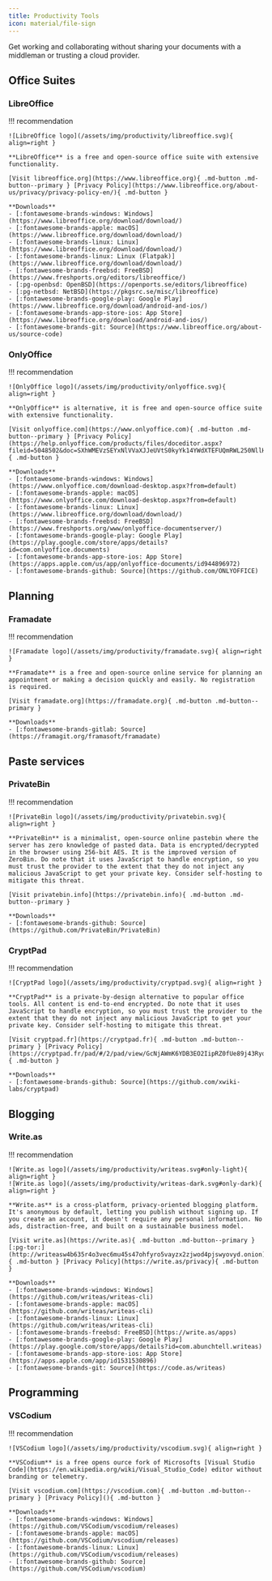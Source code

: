 ```yaml
---
title: Productivity Tools
icon: material/file-sign
---
```

Get working and collaborating without sharing your documents with a middleman or trusting a cloud provider.

## Office Suites

### LibreOffice

!!! recommendation

    ![LibreOffice logo](/assets/img/productivity/libreoffice.svg){ align=right }

    **LibreOffice** is a free and open-source office suite with extensive functionality.

    [Visit libreoffice.org](https://www.libreoffice.org){ .md-button .md-button--primary } [Privacy Policy](https://www.libreoffice.org/about-us/privacy/privacy-policy-en/){ .md-button }

    **Downloads**
    - [:fontawesome-brands-windows: Windows](https://www.libreoffice.org/download/download/)
    - [:fontawesome-brands-apple: macOS](https://www.libreoffice.org/download/download/)
    - [:fontawesome-brands-linux: Linux](https://www.libreoffice.org/download/download/)
    - [:fontawesome-brands-linux: Linux (Flatpak)](https://www.libreoffice.org/download/download/)
    - [:fontawesome-brands-freebsd: FreeBSD](https://www.freshports.org/editors/libreoffice/)
    - [:pg-openbsd: OpenBSD](https://openports.se/editors/libreoffice)
    - [:pg-netbsd: NetBSD](https://pkgsrc.se/misc/libreoffice)
    - [:fontawesome-brands-google-play: Google Play](https://www.libreoffice.org/download/android-and-ios/)
    - [:fontawesome-brands-app-store-ios: App Store](https://www.libreoffice.org/download/android-and-ios/)
    - [:fontawesome-brands-git: Source](https://www.libreoffice.org/about-us/source-code)

### OnlyOffice

!!! recommendation

    ![OnlyOffice logo](/assets/img/productivity/onlyoffice.svg){ align=right }

    **OnlyOffice** is alternative, it is free and open-source office suite with extensive functionality.

    [Visit onlyoffice.com](https://www.onlyoffice.com){ .md-button .md-button--primary } [Privacy Policy](https://help.onlyoffice.com/products/files/doceditor.aspx?fileid=5048502&doc=SXhWMEVzSEYxNlVVaXJJeUVtS0kyYk14YWdXTEFUQmRWL250NllHNUFGbz0_IjUwNDg1MDIi0){ .md-button }

    **Downloads**
    - [:fontawesome-brands-windows: Windows](https://www.onlyoffice.com/download-desktop.aspx?from=default)
    - [:fontawesome-brands-apple: macOS](https://www.onlyoffice.com/download-desktop.aspx?from=default)
    - [:fontawesome-brands-linux: Linux](https://www.libreoffice.org/download/download/)
    - [:fontawesome-brands-freebsd: FreeBSD](https://www.freshports.org/www/onlyoffice-documentserver/)
    - [:fontawesome-brands-google-play: Google Play](https://play.google.com/store/apps/details?id=com.onlyoffice.documents)
    - [:fontawesome-brands-app-store-ios: App Store](https://apps.apple.com/us/app/onlyoffice-documents/id944896972)
    - [:fontawesome-brands-github: Source](https://github.com/ONLYOFFICE)

## Planning

### Framadate

!!! recommendation

    ![Framadate logo](/assets/img/productivity/framadate.svg){ align=right }

    **Framadate** is a free and open-source online service for planning an appointment or making a decision quickly and easily. No registration is required.

    [Visit framadate.org](https://framadate.org){ .md-button .md-button--primary }

    **Downloads**
    - [:fontawesome-brands-gitlab: Source](https://framagit.org/framasoft/framadate)

## Paste services

### PrivateBin

!!! recommendation

    ![PrivateBin logo](/assets/img/productivity/privatebin.svg){ align=right }

    **PrivateBin** is a minimalist, open-source online pastebin where the server has zero knowledge of pasted data. Data is encrypted/decrypted in the browser using 256-bit AES. It is the improved version of ZeroBin. Do note that it uses JavaScript to handle encryption, so you must trust the provider to the extent that they do not inject any malicious JavaScript to get your private key. Consider self-hosting to mitigate this threat.

    [Visit privatebin.info](https://privatebin.info){ .md-button .md-button--primary }

    **Downloads**
    - [:fontawesome-brands-github: Source](https://github.com/PrivateBin/PrivateBin)

### CryptPad

!!! recommendation

    ![CryptPad logo](/assets/img/productivity/cryptpad.svg){ align=right }

    **CryptPad** is a private-by-design alternative to popular office tools. All content is end-to-end encrypted. Do note that it uses JavaScript to handle encryption, so you must trust the provider to the extent that they do not inject any malicious JavaScript to get your private key. Consider self-hosting to mitigate this threat.

    [Visit cryptpad.fr](https://cryptpad.fr){ .md-button .md-button--primary } [Privacy Policy](https://cryptpad.fr/pad/#/2/pad/view/GcNjAWmK6YDB3EO2IipRZ0fUe89j43Ryqeb4fjkjehE/){ .md-button }

    **Downloads**
    - [:fontawesome-brands-github: Source](https://github.com/xwiki-labs/cryptpad)

## Blogging

### Write.as

!!! recommendation

    ![Write.as logo](/assets/img/productivity/writeas.svg#only-light){ align=right }
    ![Write.as logo](/assets/img/productivity/writeas-dark.svg#only-dark){ align=right }

    **Write.as** is a cross-platform, privacy-oriented blogging platform. It's anonymous by default, letting you publish without signing up. If you create an account, it doesn't require any personal information. No ads, distraction-free, and built on a sustainable business model.

    [Visit write.as](https://write.as){ .md-button .md-button--primary } [:pg-tor:](http://writeasw4b635r4o3vec6mu45s47ohfyro5vayzx2zjwod4pjswyovyd.onion){ .md-button } [Privacy Policy](https://write.as/privacy){ .md-button }

    **Downloads**
    - [:fontawesome-brands-windows: Windows](https://github.com/writeas/writeas-cli)
    - [:fontawesome-brands-apple: macOS](https://github.com/writeas/writeas-cli)
    - [:fontawesome-brands-linux: Linux](https://github.com/writeas/writeas-cli)
    - [:fontawesome-brands-freebsd: FreeBSD](https://write.as/apps)
    - [:fontawesome-brands-google-play: Google Play](https://play.google.com/store/apps/details?id=com.abunchtell.writeas)
    - [:fontawesome-brands-app-store-ios: App Store](https://apps.apple.com/app/id1531530896)
    - [:fontawesome-brands-git: Source](https://code.as/writeas)

## Programming

### VSCodium

!!! recommendation

    ![VSCodium logo](/assets/img/productivity/vscodium.svg){ align=right }

    **VSCodium** is a free opens ource fork of Microsofts [Visual Studio Code](https://en.wikipedia.org/wiki/Visual_Studio_Code) editor without branding or telemetry.

    [Visit vscodium.com](https://vscodium.com){ .md-button .md-button--primary } [Privacy Policy](){ .md-button }

    **Downloads**
    - [:fontawesome-brands-windows: Windows](https://github.com/VSCodium/vscodium/releases)
    - [:fontawesome-brands-apple: macOS](https://github.com/VSCodium/vscodium/releases)
    - [:fontawesome-brands-linux: Linux](https://github.com/VSCodium/vscodium/releases)
    - [:fontawesome-brands-github: Source](https://github.com/VSCodium/vscodium)

